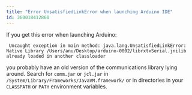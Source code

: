 ```yaml
---
title: "Error UnsatisfiedLinkError when launching Arduino IDE"
id: 360018412860
---
```


If you get this error when launching Arduino:

```
 Uncaught exception in main method: java.lang.UnsatisfiedLinkError: Native Library /Users/anu/Desktop/arduino-0002/librxtxSerial.jnilib already loaded in another classloader
```

you probably have an old version of the communications library lying around. Search for `comm.jar` or `jcl.jar` in `/System/Library/Frameworks/JavaVM.framework/` or in directories in your `CLASSPATH` or `PATH` environment variables.
